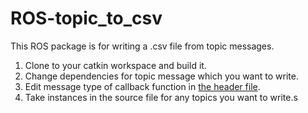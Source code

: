 # ROS-topic_to_csv
This ROS package is for writing a .csv file from topic messages.

  1. Clone to your catkin workspace and build it.
  2. Change dependencies for topic message which you want to write.
  3. Edit message type of callback function in [the header file](./include/msg_to_csv.h).
  4. Take instances in the source file for any topics you want to write.s
